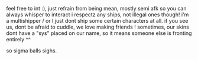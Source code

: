 feel free to int :), just refrain from being mean, mostly semi afk so you can always whisper to interact
i respectz any ships, not illegal ones though! i'm a multishipper / or I just dont ship some certain characters at all.
if you see us, dont be afraid to cuddle, we love making friends ! 
sometimes, our skins dont have a "sys" placed on our name, so it means someone else is fronting entirely ^^

so sigma balls sighs.

